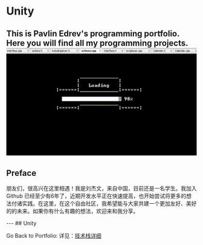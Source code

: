 # Unity
This is Pavlin Edrev's programming portfolio. Here you will find all my programming projects.
<img src="include/game.gif" alt="Animated GIF" class="center"> 
---
## Preface 

朋友们，很高兴在这里相遇！我是刘杰文，来自中国，目前还是一名学生。我加入 Github 已经至少有6年了，近期开发水平正在快速提高，也开始尝试将更多的想法付诸实践。在这里，在这个自由社区，我希望能与大家共建一个更加友好、美好的的未来。如果你有什么有趣的想法，欢迎来和我分享。

<link rel="stylesheet" href="css/used_tech.css">
---
## Unity 

Go Back to Portfolio:
详见：[技术栈详细](site_pages/index.md)
